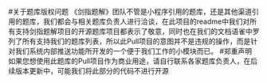 #关于题库版权问题
《剑指题解》团队不管是小程序引用的题库，还是其他渠道引用的题库，我们都会与相关题库负责人进行洽谈，在此项目的readme中我们对所有支持剑指题解项目的开源题库项目都表示了敬意，同时也在我们的文档语雀中罗列了所有支持我们的题库列表，所以此Pull项目的意图并不是违规的操作，而是针对我们系统内部推送功能所开发的一个便于我们工作的小模块而已。
#郑重声明
如果您想使用此题库的Pull项目作为商业用途，请自行联系各家题库负责人，在后续版本更新中，可能我们将此部分的代码不进行开源